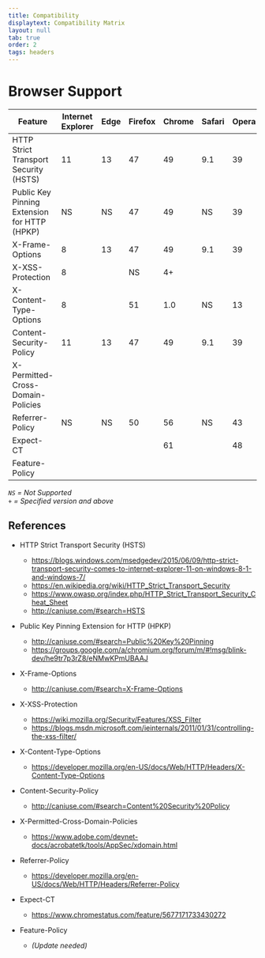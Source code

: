 ```yaml
---
title: Compatibility
displaytext: Compatibility Matrix
layout: null
tab: true
order: 2
tags: headers
---
```


# Browser Support

| Feature                                      | Internet Explorer | Edge | Firefox | Chrome | Safari | Opera | Android |
| ---------------------------------------------|-------------------|------|---------|--------|--------|-------|---------|
| HTTP Strict Transport Security (HSTS)        | 11                | 13   | 47      | 49     | 9.1    | 39    | 4.4     |
| Public Key Pinning Extension for HTTP (HPKP) | NS                | NS   | 47      | 49     | NS     | 39    | 51      |
| X-Frame-Options                              | 8                 | 13   | 47      | 49     | 9.1    | 39    | 4.4     |
| X-XSS-Protection                             | 8                 |      | NS      | 4+     |        |       |         |
| X-Content-Type-Options                       | 8                 |      | 51      | 1.0    | NS     | 13    |         |
| Content-Security-Policy                      | 11                | 13   | 47      | 49     | 9.1    | 39    | 4.4     |
| X-Permitted-Cross-Domain-Policies            |                   |      |         |        |        |       |         |
| Referrer-Policy                              | NS                | NS   | 50      | 56     | NS     | 43    |         | 
| Expect-CT                                    |                   |      |         | 61     |        | 48    |         | 
| Feature-Policy                               |                   |      |         |        |        |       |         | 

_`NS` = Not Supported_  
_`+` = Specified version and above_

## References

* HTTP Strict Transport Security (HSTS)
  - https://blogs.windows.com/msedgedev/2015/06/09/http-strict-transport-security-comes-to-internet-explorer-11-on-windows-8-1-and-windows-7/
  - https://en.wikipedia.org/wiki/HTTP_Strict_Transport_Security
  - https://www.owasp.org/index.php/HTTP_Strict_Transport_Security_Cheat_Sheet
  - http://caniuse.com/#search=HSTS
  
* Public Key Pinning Extension for HTTP (HPKP)
  - http://caniuse.com/#search=Public%20Key%20Pinning
  - https://groups.google.com/a/chromium.org/forum/m/#!msg/blink-dev/he9tr7p3rZ8/eNMwKPmUBAAJ

* X-Frame-Options
  - http://caniuse.com/#search=X-Frame-Options

* X-XSS-Protection
  - https://wiki.mozilla.org/Security/Features/XSS_Filter
  - https://blogs.msdn.microsoft.com/ieinternals/2011/01/31/controlling-the-xss-filter/
  
* X-Content-Type-Options
  - https://developer.mozilla.org/en-US/docs/Web/HTTP/Headers/X-Content-Type-Options

* Content-Security-Policy
  - http://caniuse.com/#search=Content%20Security%20Policy

* X-Permitted-Cross-Domain-Policies
  - https://www.adobe.com/devnet-docs/acrobatetk/tools/AppSec/xdomain.html

* Referrer-Policy
  - https://developer.mozilla.org/en-US/docs/Web/HTTP/Headers/Referrer-Policy

* Expect-CT
  - https://www.chromestatus.com/feature/5677171733430272

* Feature-Policy
  - _(Update needed)_

